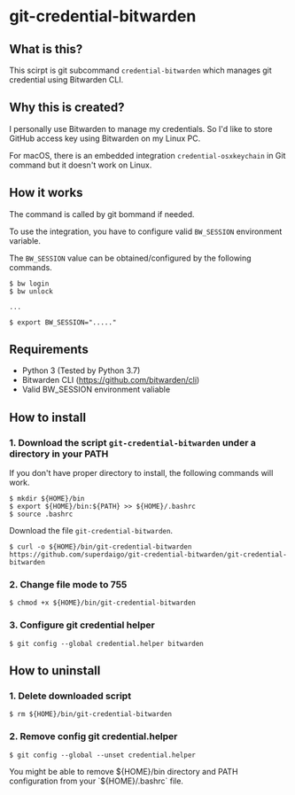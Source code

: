 # git-credential-bitwarden

## What is this?

This scirpt is git subcommand `credential-bitwarden` which manages git credential using Bitwarden CLI.


## Why this is created?

I personally use Bitwarden to manage my credentials. So I'd like to store GitHub access key using Bitwarden on my Linux PC.

For macOS, there is an embedded integration `credential-osxkeychain` in Git command but it doesn't work on Linux.


## How it works

The command is called by git bommand if needed.

To use the integration, you have to configure valid `BW_SESSION` environment variable.


The `BW_SESSION` value can be obtained/configured by the following commands.
```
$ bw login
$ bw unlock

...

$ export BW_SESSION="....."
```


## Requirements

- Python 3 (Tested by Python 3.7)
- Bitwarden CLI (https://github.com/bitwarden/cli)
- Valid BW_SESSION environment valiable


## How to install

### 1. Download the script `git-credential-bitwarden` under a directory in your PATH

If you don't have proper directory to install, the following commands will work.
```
$ mkdir ${HOME}/bin
$ export ${HOME}/bin:${PATH} >> ${HOME}/.bashrc
$ source .bashrc
```

Download the file `git-credential-bitwarden`.
```
$ curl -o ${HOME}/bin/git-credential-bitwarden https://github.com/superdaigo/git-credential-bitwarden/git-credential-bitwarden
```

### 2. Change file mode to 755

```
$ chmod +x ${HOME}/bin/git-credential-bitwarden
```

### 3. Configure git credential helper

```
$ git config --global credential.helper bitwarden
```


## How to uninstall

### 1. Delete downloaded script

```
$ rm ${HOME}/bin/git-credential-bitwarden
```

### 2. Remove config git credential.helper

```
$ git config --global --unset credential.helper
```
You might be able to remove ${HOME}/bin directory and PATH configuration from your `${HOME}/.bashrc` file.
